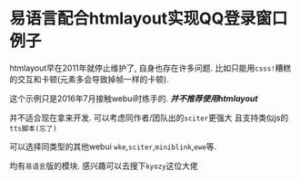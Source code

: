 # 易语言配合htmlayout实现QQ登录窗口例子
htmlayout早在2011年就停止维护了, 自身也存在许多问题.  比如只能用`csss!`糟糕的交互和卡顿(元素多会导致掉帧一样的卡顿).   

这个示例只是2016年7月接触webui时练手的.  ***并不推荐使用htmlayout***

并不适合现在拿来开发.  可以考虑同作者/团队出的`sciter`更强大  且支持类似js的`tts脚本(忘了)`

可以选择同类型的其他webui  `wke`,`sciter`,`miniblink`,`ewe`等.

均有`易语言`版的模块.   感兴趣可以去搜下`kyozy`这位大佬

